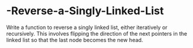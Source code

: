 # -Reverse-a-Singly-Linked-List
Write a function to reverse a singly linked list, either iteratively or recursively. This involves flipping the direction of the next pointers in the linked list so that the last node becomes the new head.
